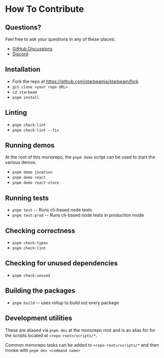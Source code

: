 # How To Contribute

## Questions?

Feel free to ask your questions in any of these places:

* [GitHub Discussions](https://github.com/starbeamjs/starbeam/discussions)
* [Discord](https://discord.gg/HXq3PMmj8A)

## Installation

* Fork the repo at https://github.com/starbeamjs/starbeam/fork
* `git clone <your repo URL>`
* `cd starbeam`
* `pnpm install`

## Linting

* `pnpm check:lint`
* `pnpm check:lint --fix`

## Running demos

At the root of this monorepo, the `pnpm demo` script can be used to start the various demos.

* `pnpm demo jsnation`
* `pnpm demo react`
* `pnpm demo react-store`

## Running tests

* `pnpm test` -- Runs cli-based node tests
* `pnpm test:prod` -- Runs cli-based node tests in production mode

## Checking correctness

* `pnpm check:types`
* `pnpm check:lint`

## Checking for unused dependencies

* `pnpm check:unused`

## Building the packages

* `pnpm build` -- uses rollup to build out every package

## Development utilities

These are aliased via `pnpm dev` at the monorepo root and is an alias for for the scripts located at `<repo-root>/scripts/*`.

Common monorepo tasks can be added to `<repo-root>/scripts/*` and then invoke with `pnpm dev <command name>`
